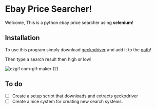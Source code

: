 # Ebay Price Searcher!

Welcome, This is a python ebay price searcher using **selenium**!

## Installation

To use this program simply download [geckodriver](https://github.com/mozilla/geckodriver) and add it to the [path](https://github.com/MyUsernamee/EbaySearcher/wiki/Add-geckodriver-to-the-path)!

Then type a search result then high or low!

![ezgif com-gif-maker (2)](https://user-images.githubusercontent.com/86261814/135790108-9adc16cf-5deb-4a29-8cbb-6e99c03d8709.gif)

## To do

- [ ] Create a setup script that downloads and extracts geckodriver
- [ ] Create a nice system for creating new search systems.

